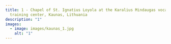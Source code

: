 ```yaml
---
title: 1 - Chapel of St. Ignatius Loyola at the Karalius Mindaugas vocational
  training center, Kaunas, Lithuania
description: "1"
images:
  - image: images/kaunas_1.jpg
    alt: "1"
---
```

